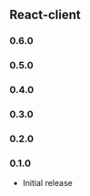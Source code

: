 ## React-client

### 0.6.0

### 0.5.0

### 0.4.0

### 0.3.0

### 0.2.0

### 0.1.0
  - Initial release

